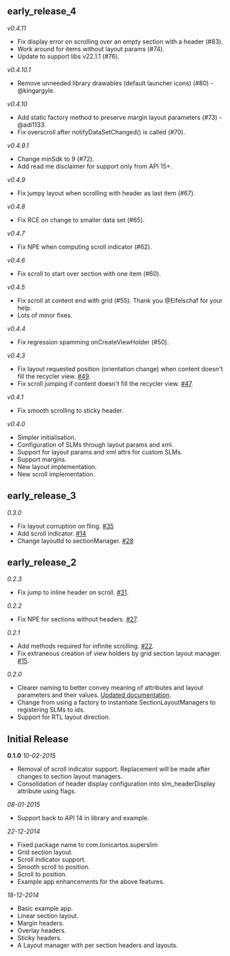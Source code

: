 ## early_release_4
*v0.4.11*
- Fix display error on scrolling over an empty section with a header (#83).
- Work around for items without layout params (#74).
- Update to support libs v22.1.1 (#76).

*v0.4.10.1*
- Remove unneeded library drawables (default launcher icons) (#80) - @kingargyle.

*v0.4.10*
- Add static factory method to preserve margin layout parameters (#73) - @adi1133.
- Fix overscroll after notifyDataSetChanged() is called (#70).

*v0.4.9.1*
- Change minSdk to 9 (#72).
- Add read me disclaimer for support only from API 15+.

*v0.4.9*
- Fix jumpy layout when scrolling with header as last item (#67).

*v0.4.8*
- Fix RCE on change to smaller data set (#65).

*v0.4.7*
- Fix NPE when computing scroll indicator (#62).

*v0.4.6*
- Fix scroll to start over section with one item (#60).

*v0.4.5*
- Fix scroll at content end with grid (#55). Thank you @Eifelschaf for your help.
- Lots of minor fixes.

*v0.4.4*
- Fix regression spamming onCreateViewHolder (#50).

*v0.4.3*
- Fix layout requested position (orientation change) when content doesn't fill the recycler view. [#49](../issues/49).
- Fix scroll jumping if content doesn't fill the recycler view. [#47](../issues/47).

*v0.4.1*
- Fix smooth scrolling to sticky header.

*v0.4.0*
- Simpler initialisation.
- Configuration of SLMs through layout params and xml.
- Support for layout params and xml attrs for custom SLMs.
- Support margins.
- New layout implementation.
- New scroll implementation.

## early_release_3
*0.3.0*
- Fix layout corruption on fling. [#35](../issues/35)
- Add scroll indicator. [#14](../issues/14)
- Change layoutId to sectionManager. [#28](../issures/28)

## early_release_2
*0.2.3*
- Fix jump to inline header on scroll. [#31](../issues/31).

*0.2.2*
- Fix NPE for sections without headers. [#27](../issues/27).

*0.2.1*
- Add methods required for infinite scrolling. [#22](../issues/22).
- Fix extraneous creation of view holders by grid section layout manager. [#15](../issues/15).

*0.2.0*
- Clearer naming to better convey meaning of attributes and layout parameters and their values. [Updated documentation](../wiki/Content-View-Attributes-and-Parameters).
- Change from using a factory to instantiate SectionLayoutManagers to registering SLMs to ids.
- Support for RTL layout direction.

## Initial Release
**0.1.0**
*10-02-2015*
- Removal of scroll indicator support. Replacement will be made after changes to section layout managers.
- Consolidation of header display configuration into slm_headerDisplay attribute using flags.

*08-01-2015*
- Support back to API 14 in library and example.

*22-12-2014*
- Fixed package name to com.tonicartos.superslim
- Grid section layout.
- Scroll indicator support.
- Smooth scroll to position.
- Scroll to position.
- Example app enhancements for the above features.

*18-12-2014*
- Basic example app.
- Linear section layout.
- Margin headers.
- Overlay headers.
- Sticky headers.
- A Layout manager with per section headers and layouts.

